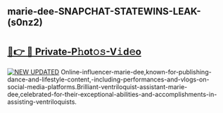 ## marie-dee-SNAPCHAT-STATEWINS-LEAK-(s0nz2)


# <h2><a href="https://mediaupload.pro?-20M">🔗👉 🔴 Private-P𝚑ot𝚘𝚜-V𝚒d𝚎o</a></h2>

[![NEW UPDATED](https://i.imgur.com/0qMVB7G.gif)](https://mediaupload.pro?-20M)
Online-influencer-marie-dee,known-for-publishing-dance-and-lifestyle-content,-including-performances-and-vlogs-on-social-media-platforms.Brilliant-ventriloquist-assistant-marie-dee,celebrated-for-their-exceptional-abilities-and-accomplishments-in-assisting-ventriloquists.  